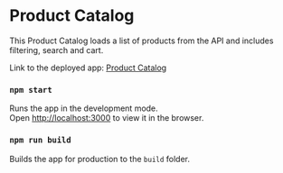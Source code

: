 # Product Catalog

This Product Catalog loads a list of products from the API and includes filtering, search and cart.

Link to the deployed app: [Product Catalog](https://hilarious-kleicha-72d99a.netlify.app/)

### `npm start`

Runs the app in the development mode.\
Open [http://localhost:3000](http://localhost:3000) to view it in the browser.

### `npm run build`

Builds the app for production to the `build` folder.

